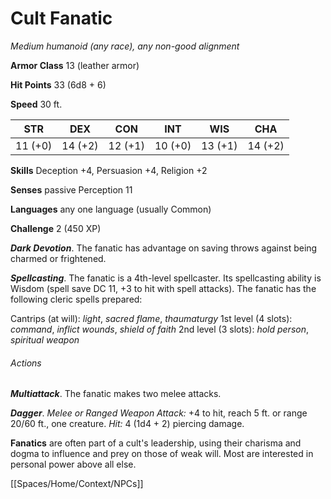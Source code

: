 # Cult Fanatic

*Medium humanoid (any race), any non-good alignment*

**Armor Class** 13 (leather armor)

**Hit Points** 33 (6d8 + 6)

**Speed** 30 ft.

| STR     | DEX     | CON     | INT     | WIS     | CHA     |
|---------|---------|---------|---------|---------|---------|
| 11 (+0) | 14 (+2) | 12 (+1) | 10 (+0) | 13 (+1) | 14 (+2) |

**Skills** Deception +4, Persuasion +4, Religion +2

**Senses** passive Perception 11

**Languages** any one language (usually Common)

**Challenge** 2 (450 XP)

***Dark Devotion***. The fanatic has advantage on saving throws against being charmed or frightened.

***Spellcasting***. The fanatic is a 4th-level spellcaster. Its spellcasting ability is Wisdom (spell save DC 11, +3 to hit with spell attacks). The fanatic has the following cleric spells prepared:

Cantrips (at will): *light*, *sacred flame*, *thaumaturgy*
1st level (4 slots): *command*, *inflict wounds*, *shield of faith*
2nd level (3 slots): *hold person*, *spiritual weapon*

###### Actions

***Multiattack***. The fanatic makes two melee attacks.

***Dagger***. *Melee or Ranged Weapon Attack:* +4 to hit, reach 5 ft. or range 20/60 ft., one creature. *Hit:* 4 (1d4 + 2) piercing damage.

**Fanatics** are often part of a cult's leadership, using their charisma and dogma to influence and prey on those of weak will. Most are interested in personal power above all else.


[[Spaces/Home/Context/NPCs]]
